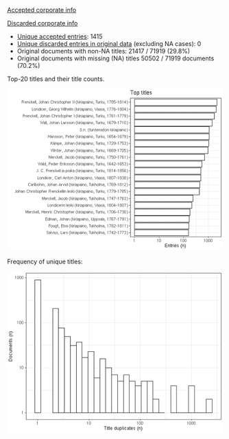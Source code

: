 [Accepted corporate info](https://github.com/COMHIS/fennica/blob/master/inst/examples/output.tables/corporate_accepted.csv)

[Discarded corporate info](https://github.com/COMHIS/fennica/blob/master/inst/examples/output.tables/corporate_discarded.csv)

-   [Unique accepted entries](output.tables/corporate_accepted.csv):
    1415
-   [Unique discarded entries in original    data](output.tables/corporate_discarded.csv) (excluding NA cases): 0
-   Original documents with non-NA titles: 21417 / 71919 (29.8%)
-   Original documents with missing (NA) titles 50502 / 71919 documents
    (70.2%)

Top-20 titles and their title counts.

![plot of chunk summarytitle](figure/rmd_corporate_summarytitle-1.png)

Frequency of unique titles:

![plot of chunk uniquetitles](figure/rmd_corporate_uniquetitles-1.png)
